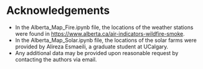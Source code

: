 # Acknowledgements
- In the Alberta_Map_Fire.ipynb file, the locations of the weather stations were found in https://www.alberta.ca/air-indicators-wildfire-smoke. 
- In the Alberta_Map_Solar.ipynb file, the locations of the solar farms were provided by Alireza Esmaeili, a graduate student at UCalgary.
- Any additional data may be provided upon reasonable request by contacting the authors via email.
